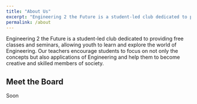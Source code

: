 ```yaml
---
title: "About Us"
excerpt: "Engineering 2 the Future is a student-led club dedicated to providing free classes and seminars..."
permalink: /about
---
```


Engineering 2 the Future is a student-led club dedicated to providing free classes and seminars, allowing youth to learn and explore the world of Engineering.
Our teachers encourage students to focus on not only the concepts but also applications of Engineering and help them to become creative and skilled members of society.

## Meet the Board
Soon
